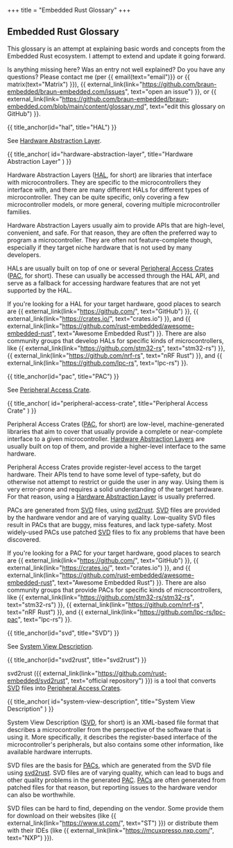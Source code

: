 +++
title = "Embedded Rust Glossary"
+++

## Embedded Rust Glossary

This glossary is an attempt at explaining basic words and concepts from the Embedded Rust ecosystem. I attempt to extend and update it going forward.

Is anything missing here? Was an entry not well explained? Do you have any questions? Please contact me (per {{ email(text="email")}} or {{ matrix(text="Matrix") }}), {{ external_link(link="https://github.com/braun-embedded/braun-embedded.com/issues", text="open an issue") }}, or {{ external_link(link="https://github.com/braun-embedded/braun-embedded.com/blob/main/content/glossary.md", text="edit this glossary on GitHub") }}.


<section class="glossary">
{{ title_anchor(id="hal", title="HAL") }}

See [Hardware Abstraction Layer].
</section>

<section class="glossary">
{{
    title_anchor(
        id="hardware-abstraction-layer",
        title="Hardware Abstraction Layer"
    )
}}

Hardware Abstraction Layers ([HAL], for short) are libraries that interface with microcontrollers. They are specific to the microcontrollers they interface with, and there are many different HALs for different types of microcontroller. They can be quite specific, only covering a few microcontroller models, or more general, covering multiple microcontroller families.

Hardware Abstraction Layers usually aim to provide APIs that are high-level, convenient, and safe. For that reason, they are often the preferred way to program a microcontroller. They are often not feature-complete though, especially if they target niche hardware that is not used by many developers.

HALs are usually built on top of one or several [Peripheral Access Crates][Peripheral Access Crate] ([PAC], for short). These can usually be accessed through the HAL API, and serve as a fallback for accessing hardware features that are not yet supported by the HAL.

If you're looking for a HAL for your target hardware, good places to search are {{ external_link(link="https://github.com/", text="GitHub") }}, {{ external_link(link="https://crates.io/", text="crates.io") }}, and {{ external_link(link="https://github.com/rust-embedded/awesome-embedded-rust", text="Awesome Embedded Rust") }}. There are also community groups that develop HALs for specific kinds of microcontrollers, like {{ external_link(link="https://github.com/stm32-rs", text="stm32-rs") }}, {{ external_link(link="https://github.com/nrf-rs", text="nRF Rust") }}, and {{ external_link(link="https://github.com/lpc-rs", text="lpc-rs") }}.
</section>

<section class="glossary">
{{ title_anchor(id="pac", title="PAC") }}

See [Peripheral Access Crate].
</section>

<section class="glossary">
{{
    title_anchor(
        id="peripheral-access-crate",
        title="Peripheral Access Crate"
    )
}}

Peripheral Access Crates ([PAC], for short) are low-level, machine-generated libraries that aim to cover that usually provide a complete or near-complete interface to a given microcontroller. [Hardware Abstraction Layers][Hardware Abstraction Layer] are usually built on top of them, and provide a higher-level interface to the same hardware.

Peripheral Access Crates provide register-level access to the target hardware. Their APIs tend to have some level of type-safety, but do otherwise not attempt to restrict or guide the user in any way. Using them is very error-prone and requires a solid understanding of the target hardware. For that reason, using a [Hardware Abstraction Layer] is usually preferred.

PACs are generated from [SVD] files, using [svd2rust]. [SVD] files are provided by the hardware vendor and are of varying quality. Low-quality SVD files result in PACs that are buggy, miss features, and lack type-safety. Most widely-used PACs use patched [SVD] files to fix any problems that have been discovered.

If you're looking for a PAC for your target hardware, good places to search are {{ external_link(link="https://github.com/", text="GitHub") }}, {{ external_link(link="https://crates.io/", text="crates.io") }}, and {{ external_link(link="https://github.com/rust-embedded/awesome-embedded-rust", text="Awesome Embedded Rust") }}. There are also community groups that provide PACs for specific kinds of microcontrollers, like {{ external_link(link="https://github.com/stm32-rs/stm32-rs", text="stm32-rs") }}, {{ external_link(link="https://github.com/nrf-rs", text="nRF Rust") }}, and {{ external_link(link="https://github.com/lpc-rs/lpc-pac", text="lpc-rs") }}.
</section>

<section class="glossary">
{{ title_anchor(id="svd", title="SVD") }}

See [System View Description].
</section>

<section class="glossary">
{{ title_anchor(id="svd2rust", title="svd2rust") }}

svd2rust ({{ external_link(link="https://github.com/rust-embedded/svd2rust", text="official repository") }}) is a tool that converts [SVD][System View Description] files into [Peripheral Access Crates][Peripheral Access Crate].
</section>

<section class="glossary">
{{
    title_anchor(
        id="system-view-description",
        title="System View Description"
    )
}}

System View Description ([SVD], for short) is an XML-based file format that describes a microcontroller from the perspective of the software that is using it. More specifically, it describes the register-based interface of the microcontroller's peripherals, but also contains some other information, like available hardware interrupts.

SVD files are the basis for [PACs][Peripheral Access Crate], which are generated from the SVD file using [svd2rust]. SVD files are of varying quality, which can lead to bugs and other quality problems in the generated [PAC][Peripheral Access Crate]. [PACs][Peripheral Access Crate] are often generated from patched files for that reason, but reporting issues to the hardware vendor can also be worthwhile.

SVD files can be hard to find, depending on the vendor. Some provide them for download on their websites (like {{ external_link(link="https://www.st.com/", text="ST") }}) or distribute them with their IDEs (like {{ external_link(link="https://mcuxpresso.nxp.com/", text="NXP") }}).
</section>


[HAL]: #hal
[Hardware Abstraction Layer]: #hardware-abstraction-layer
[PAC]: #pac
[Peripheral Access Crate]: #peripheral-access-crate
[SVD]: #svd
[svd2rust]: #svd2rust
[System View Description]: #system-view-description

